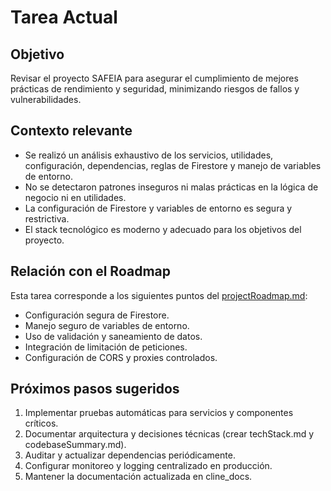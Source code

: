 # Tarea Actual

## Objetivo

Revisar el proyecto SAFEIA para asegurar el cumplimiento de mejores prácticas de rendimiento y seguridad, minimizando riesgos de fallos y vulnerabilidades.

## Contexto relevante

- Se realizó un análisis exhaustivo de los servicios, utilidades, configuración, dependencias, reglas de Firestore y manejo de variables de entorno.
- No se detectaron patrones inseguros ni malas prácticas en la lógica de negocio ni en utilidades.
- La configuración de Firestore y variables de entorno es segura y restrictiva.
- El stack tecnológico es moderno y adecuado para los objetivos del proyecto.

## Relación con el Roadmap

Esta tarea corresponde a los siguientes puntos del [projectRoadmap.md](./projectRoadmap.md):

- Configuración segura de Firestore.
- Manejo seguro de variables de entorno.
- Uso de validación y saneamiento de datos.
- Integración de limitación de peticiones.
- Configuración de CORS y proxies controlados.

## Próximos pasos sugeridos

1. Implementar pruebas automáticas para servicios y componentes críticos.
2. Documentar arquitectura y decisiones técnicas (crear techStack.md y codebaseSummary.md).
3. Auditar y actualizar dependencias periódicamente.
4. Configurar monitoreo y logging centralizado en producción.
5. Mantener la documentación actualizada en cline_docs.
